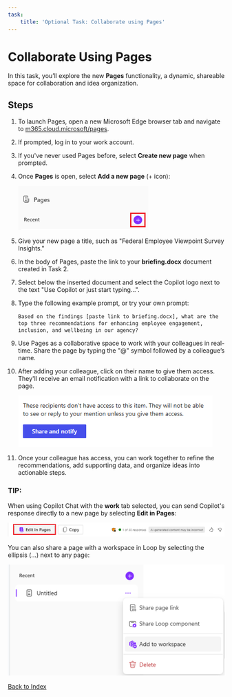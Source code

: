 ```yaml
---
task:
    title: 'Optional Task: Collaborate using Pages'
---
```


# Collaborate Using Pages

In this task, you’ll explore the new **Pages** functionality, a dynamic, shareable space for collaboration and idea organization.

## Steps

1. To launch Pages, open a new Microsoft Edge browser tab and navigate to <a href="https://m365.cloud.microsoft/pages/" target="_blank">m365.cloud.microsoft/pages</a>.

1. If prompted, log in to your work account.

1. If you've never used Pages before, select **Create new page** when prompted. 

1. Once **Pages** is open, select **Add a new page** (+ icon):

    ![Screenshot showing add new page.](../Media/add-new-page.png)

1. Give your new page a title, such as "Federal Employee Viewpoint Survey Insights."

1. In the body of Pages, paste the link to your **briefing.docx** document created in Task 2.

1. Select below the inserted document and select the Copilot logo next to the text "Use Copilot or just start typing...".

1. Type the following example prompt, or try your own prompt:

    ```text
    Based on the findings [paste link to briefing.docx], what are the top three recommendations for enhancing employee engagement, inclusion, and wellbeing in our agency?
    ```

1. Use Pages as a collaborative space to work with your colleagues in real-time. Share the page by typing the "@" symbol followed by a colleague’s name.

1. After adding your colleague, click on their name to give them access. They'll receive an email notification with a link to collaborate on the page.

    ![Screenshot showing share and notify in pages.](../Media/share.png)

1. Once your colleague has access, you can work together to refine the recommendations, add supporting data, and organize ideas into actionable steps.

### **TIP**:
 When using Copilot Chat with the **work** tab selected, you can send Copilot's response directly to a new page by selecting **Edit in Pages**:

![Screenshot showing edit in pages within Copilot Chat.](../Media/edit-in-pages.png)

You can also share a page with a workspace in Loop by selecting the ellipsis (...) next to any page:

![Screenshot showing add to workspace.](../Media/add-to-workspace.png)

[Back to Index](https://microsoftlearning.github.io/Microsoft-Copilot-Immersion-Experience-GOV/Instructions/Labs/Gov_Licensed/index_1.html)
